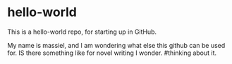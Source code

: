# hello-world
This is a hello-world repo, for starting up in GitHub.

My name is massiel, and I am wondering what else this github can be used for. IS there something like for novel writing I wonder.
#thinking about it.
